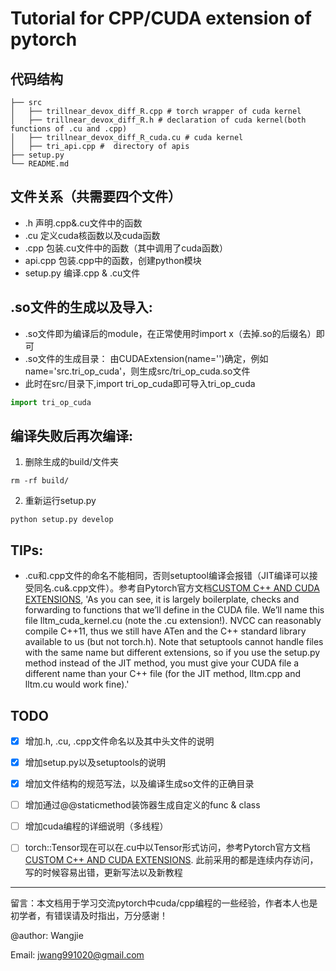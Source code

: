# Tutorial for CPP/CUDA extension of pytorch


## 代码结构
```shell
├── src
│   ├── trillnear_devox_diff_R.cpp # torch wrapper of cuda kernel
│   ├── trillnear_devox_diff_R.h # declaration of cuda kernel(both functions of .cu and .cpp)
│   ├── trillnear_devox_diff_R_cuda.cu # cuda kernel
│   ├── tri_api.cpp #  directory of apis
├── setup.py
└── README.md
```


## 文件关系（共需要四个文件）
- .h 声明.cpp&.cu文件中的函数
- .cu 定义cuda核函数以及cuda函数
- .cpp 包装.cu文件中的函数（其中调用了cuda函数）
- api.cpp 包装.cpp中的函数，创建python模块
- setup.py 编译.cpp & .cu文件


## .so文件的生成以及导入:
- .so文件即为编译后的module，在正常使用时import x（去掉.so的后缀名）即可
- .so文件的生成目录： 由CUDAExtension(name='')确定，例如 name='src.tri_op_cuda'，则生成src/tri_op_cuda.so文件
- 此时在src/目录下,import tri_op_cuda即可导入tri_op_cuda
```python
import tri_op_cuda
```


## 编译失败后再次编译:
1. 删除生成的build/文件夹
```shell
rm -rf build/
```
2. 重新运行setup.py
```shell
python setup.py develop
```



## TIPs:
-  .cu和.cpp文件的命名不能相同，否则setuptool编译会报错（JIT编译可以接受同名.cu&.cpp文件）。参考自Pytorch官方文档[CUSTOM C++ AND CUDA EXTENSIONS](https://pytorch.org/tutorials/advanced/cpp_extension.html#), 'As you can see, it is largely boilerplate, checks and forwarding to functions that we’ll define in the CUDA file. We’ll name this file lltm_cuda_kernel.cu (note the .cu extension!). NVCC can reasonably compile C++11, thus we still have ATen and the C++ standard library available to us (but not torch.h). Note that setuptools cannot handle files with the same name but different extensions, so if you use the setup.py method instead of the JIT method, you must give your CUDA file a different name than your C++ file (for the JIT method, lltm.cpp and lltm.cu would work fine).'


## TODO
- [x] 增加.h, .cu, .cpp文件命名以及其中头文件的说明
- [x] 增加setup.py以及setuptools的说明
- [x] 增加文件结构的规范写法，以及编译生成so文件的正确目录
- [ ] 增加通过@@staticmethod装饰器生成自定义的func & class
- [ ] 增加cuda编程的详细说明（多线程）
- [ ] torch::Tensor现在可以在.cu中以Tensor形式访问，参考Pytorch官方文档[CUSTOM C++ AND CUDA EXTENSIONS](https://pytorch.org/tutorials/advanced/cpp_extension.html#). 此前采用的都是连续内存访问，写的时候容易出错，更新写法以及新教程



---
留言：本文档用于学习交流pytorch中cuda/cpp编程的一些经验，作者本人也是初学者，有错误请及时指出，万分感谢！

@author: Wangjie

Email: jwang991020@gmail.com